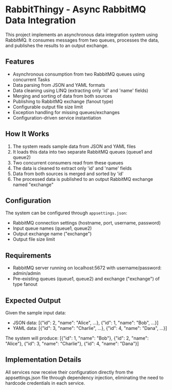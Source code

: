 # RabbitThingy - Async RabbitMQ Data Integration

This project implements an asynchronous data integration system using RabbitMQ. It consumes messages from two queues, processes the data, and publishes the results to an output exchange.

## Features

- Asynchronous consumption from two RabbitMQ queues using concurrent Tasks
- Data parsing from JSON and YAML formats
- Data cleaning using LINQ (extracting only 'id' and 'name' fields)
- Merging and sorting of data from both sources
- Publishing to RabbitMQ exchange (fanout type)
- Configurable output file size limit
- Exception handling for missing queues/exchanges
- Configuration-driven service instantiation

## How It Works

1. The system reads sample data from JSON and YAML files
2. It loads this data into two separate RabbitMQ queues (queue1 and queue2)
3. Two concurrent consumers read from these queues
4. The data is cleaned to extract only 'id' and 'name' fields
5. Data from both sources is merged and sorted by 'id'
6. The processed data is published to an output RabbitMQ exchange named "exchange"

## Configuration

The system can be configured through `appsettings.json`:
- RabbitMQ connection settings (hostname, port, username, password)
- Input queue names (queue1, queue2)
- Output exchange name ("exchange")
- Output file size limit

## Requirements

- RabbitMQ server running on localhost:5672 with username/password: admin/admin
- Pre-existing queues (queue1, queue2) and exchange ("exchange") of type fanout

## Expected Output

Given the sample input data:
- JSON data: [{"id": 2, "name": "Alice", ...}, {"id": 1, "name": "Bob", ...}]
- YAML data: [{"id": 3, "name": "Charlie", ...}, {"id": 4, "name": "Dana", ...}]

The system will produce:
[{"id": 1, "name": "Bob"}, {"id": 2, "name": "Alice"}, {"id": 3, "name": "Charlie"}, {"id": 4, "name": "Dana"}]

## Implementation Details

All services now receive their configuration directly from the appsettings.json file through dependency injection, eliminating the need to hardcode credentials in each service.